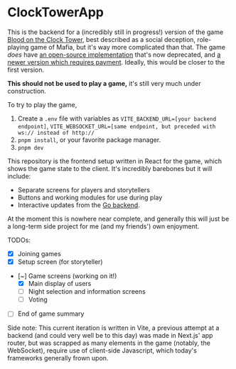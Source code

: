 # ClockTowerApp

This is the backend for a (incredibly still in progress!) version of the game [Blood on the Clock Tower](https://bloodontheclocktower.com/), best described as a social deception, role-playing game of Mafia, but it's way more complicated than that. The game *does* have [an open-source implementation](https://clocktower.online/) that's now deprecated, and [a newer version which requires payment](https://online.bloodontheclocktower.com). Ideally, this would be closer to the first version.

**This should not be used to play a game,** it's still very much under construction.

To try to play the game, 
1. Create a `.env` file with variables as `VITE_BACKEND_URL=[your backend endpoint]`, `VITE_WEBSOCKET_URL=[same endpoint, but preceded with ws:// instead of http://`
2. `pnpm install`, or your favorite package manager.
3. `pnpm dev`

This repository is the frontend setup written in React for the game, which shows the game state to the client. It's incredibly barebones but it will include:
- Separate screens for players and storytellers
- Buttons and working modules for use during play
- Interactive updates from the [Go backend](https://github.com/specificlanguage/ClockTowerAPI).

At the moment this is nowhere near complete, and generally this will just be a long-term side project for me (and my friends') own enjoyment.

TODOs:
- [x] Joining games
- [x] Setup screen (for storyteller)
- [~] Game screens (working on it!)
  - [x] Main display of users
  - [ ] Night selection and information screens
  - [ ] Voting
- [ ] End of game summary

Side note: This current iteration is written in Vite, a previous attempt at a backend (and could very well be to this day) was made in Next.js' app router, but was scrapped as many elements in the game (notably, the WebSocket), require use of client-side Javascript, which today's frameworks generally frown upon. 
